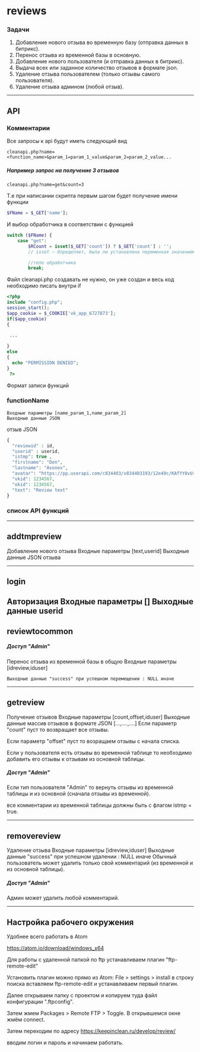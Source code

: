 # reviews
### Задачи
1. Добавление нового отзыва во временную базу (отправка данных в битрикс).
2. Перенос отзыва из временной базы в основную.
3. Добавление нового пользователя (и отправка данных в битрикс).
4. Выдача всех или заданное количество отзывов в формате json.
5. Удаление отзыва пользователем (только отзывы самого пользователя).
6. Удаление отзыва админом (любой отзыв).

----

## API

### Комментарии

Все запросы к api будут иметь следующий вид 
```http
cleanapi.php?name=<function_name>&param_1=param_1_value&param_2=param_2_value...
```
##### Например запрос на получение 3 отзывов 
```http
cleanapi.php?name=get&count=3
```
Т.е при написании скрипта первым шагом будет получение имени функции
```php
$FName = $_GET['name'];
```
И выбор обработчика в соответствии с функцией 
```php
switch ($FName) {
    case "get":
        $RCount = isset($_GET['count']) ? $_GET['count'] : '';
        // isset — Определяет, была ли установлена переменная значением, отличным от NULL

        //тело обработчика
        break;
```
Файл cleanapi.php создавать не нужно, он уже создан и весь код необходимо писать внутри if
```php
<?php
include "config.php";
session_start();
$app_cookie = $_COOKIE['vk_app_6727873'];
if($app_cookie)
{
  
 ...

}
else
{
  echo "PERMISSION DENIED";
}
 ?>

```
Формат записи функций

### functionName

    Входные параметры [name_param_1,name_param_2]
    Выходные данные JSON

отзыв JSON
```php
{
  "reviewid" : id,
  "userid" : userid,
  "istmp": true ,
  "firstname": "Den",
  "lastname": "Asonov",
  "avatar": "https://pp.userapi.com/c834403/v834403193/12e49c/KAfYY0vUrFQ.jpg",
  "vkid": 1234567,
  "okid": 1234567,
  "text": "Review text"
}
```

### список API функций

-----

## addtmpreview
Добавление нового отзыва
    Входные параметры [text,userid]
    Выходные данные JSON отзыва

 -----

## login

Авторизация
    Входные параметры []
    Выходные данные userid
 -----

## reviewtocommon

##### Доступ "Admin"
Перенос отзыва из временной базы в общую
    Входные параметры [idreview,iduser]

    Выходные данные "success" при успешном перемещении : NULL иначе

 -----

## getreview

Получение отзывов
    Входные параметры [count,offset,iduser]
    Выходные данные массив отзывов в формате JSON [...,....,....]
Если параметр "count" пуст то возвращает все отзывы.

Если параметр "offset" пуст то возращаем отзывы с начала списка.

Если у пользователя есть отзывы во временной таблице то необходимо добавить его отзывы к отзывам из основной таблицы.

##### Доступ "Admin"

Если тип пользователя "Admin" то вернуть отзывы из временной таблицы и из основной (сначала отзывы из временной).

все комментарии из временной таблицы должны быть с флагом istmp = true.

 -----

## removereview

Удаление отзыва
    Входные параметры [idreview,iduser]
    Выходные данные "success" при успешном удалении : NULL иначе
Обычный пользователь может удалить только свой комментарий (из временной и из основной таблицы).

##### Доступ "Admin"
Админ может удалить любой комментарий.


------

## Настройка рабочего окружения

Удобнее всего работать в Atom

https://atom.io/download/windows_x64

Для работы с удаленной папкой по ftp устанавливаем плагин "ftp-remote-edit"

Установить плагин можно прямо из Atom: File > settings > install в строку поиска вставляем ftp-remote-edit и устанавливаем первый плагин.

Далее открываем папку с проектом и копируем туда файл конфигурации ".ftpconfig".

Затем жмем Packages > Remote FTP > Toggle. В открывшемся окне жмём connect.

Затем переходим по адресу https://keepinclean.ru/develop/review/ 

вводим логин и пароль и начинаем работать.
